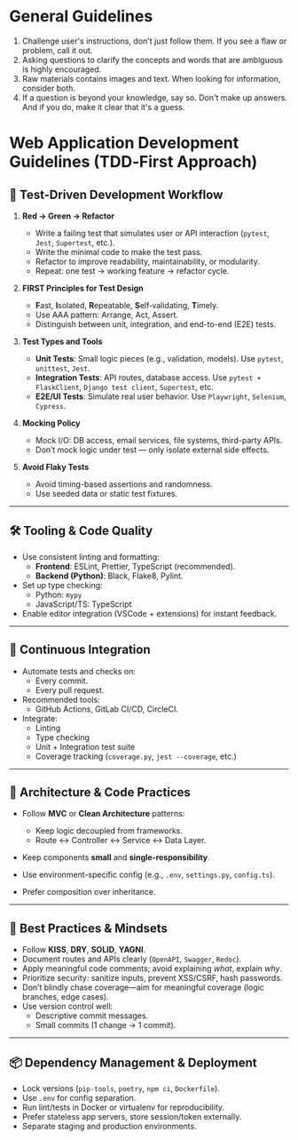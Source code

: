 # General Guidelines

1. Challenge user's instructions, don't just follow them. If you see a flaw or problem, call it out.
2. Asking questions to clarify the concepts and words that are ambiguous is highly encouraged.
3. Raw materials contains images and text. When looking for information, consider both.
4. If a question is beyond your knowledge, say so. Don't make up answers. And if you do, make it clear that it's a guess.


# Web Application Development Guidelines (TDD‑First Approach)

## 🧪 Test-Driven Development Workflow

1. **Red → Green → Refactor**
   - Write a failing test that simulates user or API interaction (`pytest`, `Jest`, `Supertest`, etc.).
   - Write the minimal code to make the test pass.
   - Refactor to improve readability, maintainability, or modularity.
   - Repeat: one test → working feature → refactor cycle.

2. **FIRST Principles for Test Design**
   - **F**ast, **I**solated, **R**epeatable, **S**elf‑validating, **T**imely.
   - Use AAA pattern: Arrange, Act, Assert.
   - Distinguish between unit, integration, and end-to-end (E2E) tests.

3. **Test Types and Tools**
   - **Unit Tests**: Small logic pieces (e.g., validation, models). Use `pytest`, `unittest`, `Jest`.
   - **Integration Tests**: API routes, database access. Use `pytest + FlaskClient`, `Django test client`, `Supertest`, etc.
   - **E2E/UI Tests**: Simulate real user behavior. Use `Playwright`, `Selenium`, `Cypress`.

4. **Mocking Policy**
   - Mock I/O: DB access, email services, file systems, third-party APIs.
   - Don’t mock logic under test — only isolate external side effects.

5. **Avoid Flaky Tests**
   - Avoid timing-based assertions and randomness.
   - Use seeded data or static test fixtures.

---

## 🛠 Tooling & Code Quality

- Use consistent linting and formatting:
  - **Frontend**: ESLint, Prettier, TypeScript (recommended).
  - **Backend (Python)**: Black, Flake8, Pylint.
- Set up type checking:
  - Python: `mypy`
  - JavaScript/TS: TypeScript
- Enable editor integration (VSCode + extensions) for instant feedback.

---

## 🔁 Continuous Integration

- Automate tests and checks on:
  - Every commit.
  - Every pull request.
- Recommended tools:
  - GitHub Actions, GitLab CI/CD, CircleCI.
- Integrate:
  - Linting
  - Type checking
  - Unit + Integration test suite
  - Coverage tracking (`coverage.py`, `jest --coverage`, etc.)

---

## 🧱 Architecture & Code Practices

- Follow **MVC** or **Clean Architecture** patterns:
  - Keep logic decoupled from frameworks.
  - Route ↔ Controller ↔ Service ↔ Data Layer.

- Keep components **small** and **single-responsibility**.
- Use environment-specific config (e.g., `.env`, `settings.py`, `config.ts`).
- Prefer composition over inheritance.

---

## 📘 Best Practices & Mindsets

- Follow **KISS**, **DRY**, **SOLID**, **YAGNI**.
- Document routes and APIs clearly (`OpenAPI`, `Swagger`, `Redoc`).
- Apply meaningful code comments; avoid explaining *what*, explain *why*.
- Prioritize security: sanitize inputs, prevent XSS/CSRF, hash passwords.
- Don’t blindly chase coverage—aim for meaningful coverage (logic branches, edge cases).
- Use version control well:
  - Descriptive commit messages.
  - Small commits (1 change → 1 commit).

---


## 📦 Dependency Management & Deployment

- Lock versions (`pip-tools`, `poetry`, `npm ci`, `Dockerfile`).
- Use `.env` for config separation.
- Run lint/tests in Docker or virtualenv for reproducibility.
- Prefer stateless app servers, store session/token externally.
- Separate staging and production environments.
